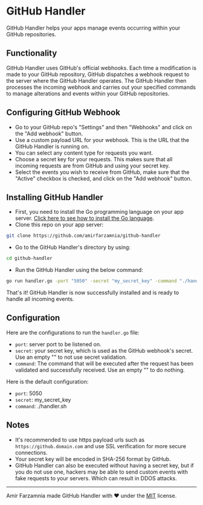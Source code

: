# GitHub Handler

GitHub Handler helps your apps manage events occurring within your GitHub repositories.

## Functionality

GitHub Handler uses GitHub's official webhooks. Each time a modification is made to your GitHub repository, GitHub dispatches a webhook request to the server where the GitHub Handler operates. The GitHub Handler then processes the incoming webhook and carries out your specified commands to manage alterations and events within your GitHub repositories.

## Configuring GitHub Webhook

- Go to your GitHub repo's "Settings" and then "Webhooks" and click on the "Add webhook" button.
- Use a custom payload URL for your webhook. This is the URL that the GitHub Handler is running on.
- You can select any content type for requests you want.
- Choose a secret key for your requests. This makes sure that all incoming requests are from GitHub and using your secret key.
- Select the events you wish to receive from GitHub, make sure that the "Active" checkbox is checked, and click on the "Add webhook" button.

## Installing GitHub Handler

- First, you need to install the Go programming language on your app server. [Click here to see how to install the Go language](https://go.dev/doc/install).
- Clone this repo on your app server:

```bash
git clone https://github.com/amirfarzamnia/github-handler
```

- Go to the GitHub Handler's directory by using:

```bash
cd github-handler
```

- Run the GitHub Handler using the below command:

```bash
go run handler.go -port "5050" -secret "my_secret_key" -command "./handler.sh"
```

That's it! GitHub Handler is now successfully installed and is ready to handle all incoming events.

## Configuration

Here are the configurations to run the `handler.go` file:

- `port`: server port to be listened on.
- `secret`: your secret key, which is used as the GitHub webhook's secret. Use an empty "" to not use secret validation.
- `command`: The command that will be executed after the request has been validated and successfully received. Use an empty "" to do nothing.

Here is the default configuration:

- `port`: 5050
- `secret`: my_secret_key
- `command`: ./handler.sh

## Notes

- It's recommended to use https payload urls such as `https://github.domain.com` and use SSL verification for more secure connections.
- Your secret key will be encoded in SHA-256 format by GitHub.
- GitHub Handler can also be executed without having a secret key, but if you do not use one, hackers may be able to send custom events with fake requests to your servers. Which can result in DDOS attacks.

---

Amir Farzamnia made GitHub Handler with ❤️ under the [MIT](./LICENSE) license.
